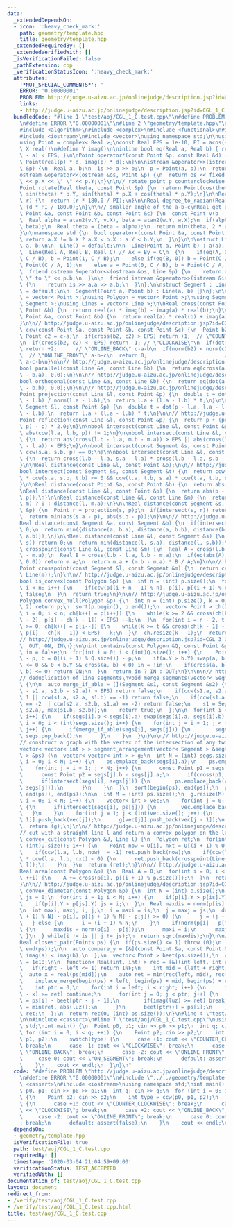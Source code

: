 ```yaml
---
data:
  _extendedDependsOn:
  - icon: ':heavy_check_mark:'
    path: geometry/template.hpp
    title: geometry/template.hpp
  _extendedRequiredBy: []
  _extendedVerifiedWith: []
  _isVerificationFailed: false
  _pathExtension: cpp
  _verificationStatusIcon: ':heavy_check_mark:'
  attributes:
    '*NOT_SPECIAL_COMMENTS*': ''
    ERROR: '0.00000001'
    PROBLEM: http://judge.u-aizu.ac.jp/onlinejudge/description.jsp?id=CGL_1_C
    links:
    - http://judge.u-aizu.ac.jp/onlinejudge/description.jsp?id=CGL_1_C
  bundledCode: "#line 1 \"test/aoj/CGL_1_C.test.cpp\"\n#define PROBLEM \"http://judge.u-aizu.ac.jp/onlinejudge/description.jsp?id=CGL_1_C\"\
    \n#define ERROR \"0.00000001\"\n#line 2 \"geometry/template.hpp\"\n#include <cmath>\n\
    #include <algorithm>\n#include <complex>\n#include <functional>\n#include <iomanip>\n\
    #include <iostream>\n#include <vector>\nusing namespace std;\n\nusing Real = double;\n\
    using Point = complex< Real >;\nconst Real EPS = 1e-10, PI = acos(-1);\n#define\
    \ X real()\n#define Y imag()\n\ninline bool eq(Real a, Real b) { return fabs(b\
    \ - a) < EPS; }\n\nPoint operator*(const Point &p, const Real &d) {\n  return\
    \ Point(real(p) * d, imag(p) * d);\n}\n\nistream &operator>>(istream &is, Point\
    \ &p) {\n  Real a, b;\n  is >> a >> b;\n  p = Point(a, b);\n  return is;\n}\n\n\
    ostream &operator<<(ostream &os, Point &p) {\n  return os << fixed << setprecision(10)\
    \ << p.X << \" \" << p.Y;\n}\n\n// rotate point p counterclockwise by theta rad\n\
    Point rotate(Real theta, const Point &p) {\n  return Point(cos(theta) * p.X -\
    \ sin(theta) * p.Y, sin(theta) * p.X + cos(theta) * p.Y);\n}\n\nReal radian_to_degree(Real\
    \ r) {\n  return (r * 180.0 / PI);\n}\n\nReal degree_to_radian(Real d) {\n  return\
    \ (d * PI / 180.0);\n}\n\n// smaller angle of the a-b-c\nReal get_angle(const\
    \ Point &a, const Point &b, const Point &c) {\n  const Point v(b - a), w(c - b);\n\
    \  Real alpha = atan2(v.Y, v.X), beta = atan2(w.Y, w.X);\n  if(alpha > beta) swap(alpha,\
    \ beta);\n  Real theta = (beta - alpha);\n  return min(theta, 2 * acos(-1) - theta);\n\
    }\n\nnamespace std {\n  bool operator<(const Point &a, const Point &b) {\n   \
    \ return a.X != b.X ? a.X < b.X : a.Y < b.Y;\n  }\n}\n\n\nstruct Line {\n  Point\
    \ a, b;\n\n  Line() = default;\n\n  Line(Point a, Point b) : a(a), b(b) {}\n\n\
    \  Line(Real A, Real B, Real C) // Ax + By = C\n  {\n    if(eq(A, 0)) a = Point(0,\
    \ C / B), b = Point(1, C / B);\n    else if(eq(B, 0)) b = Point(C / A, 0), b =\
    \ Point(C / A, 1);\n    else a = Point(0, C / B), b = Point(C / A, 0);\n  }\n\n\
    \  friend ostream &operator<<(ostream &os, Line &p) {\n    return os << p.a <<\
    \ \" to \" << p.b;\n  }\n\n  friend istream &operator>>(istream &is, Line &a)\
    \ {\n    return is >> a.a >> a.b;\n  }\n};\n\nstruct Segment : Line {\n  Segment()\
    \ = default;\n\n  Segment(Point a, Point b) : Line(a, b) {}\n};\n\nusing Points\
    \ = vector< Point >;\nusing Polygon = vector< Point >;\nusing Segments = vector<\
    \ Segment >;\nusing Lines = vector< Line >;\n\nReal cross(const Point &a, const\
    \ Point &b) {\n  return real(a) * imag(b) - imag(a) * real(b);\n}\n\nReal dot(const\
    \ Point &a, const Point &b) {\n  return real(a) * real(b) + imag(a) * imag(b);\n\
    }\n\n// http://judge.u-aizu.ac.jp/onlinejudge/description.jsp?id=CGL_1_C\nint\
    \ ccw(const Point &a, const Point &b, const Point &c) {\n  Point b2 = b-a;\n \
    \ Point c2 = c-a;\n  if(cross(b2, c2) > EPS) return +1;  // \"COUNTER_CLOCKWISE\"\
    \n  if(cross(b2, c2) < -EPS) return -1; // \"CLOCKWISE\"\n  if(dot(b2, c2) < 0)\
    \ return +2;      // \"ONLINE_BACK\" c-a-b\n  if(norm(b2) < norm(c2)) return -2;\
    \  // \"ONLINE_FRONT\" a-b-c\n  return 0;                         // \"ON_SEGMENT\"\
    \ a-c-b\n}\n\n// http://judge.u-aizu.ac.jp/onlinejudge/description.jsp?id=CGL_2_A\n\
    bool parallel(const Line &a, const Line &b) {\n  return eq(cross(a.b - a.a, b.b\
    \ - b.a), 0.0);\n}\n\n// http://judge.u-aizu.ac.jp/onlinejudge/description.jsp?id=CGL_2_A\n\
    bool orthogonal(const Line &a, const Line &b) {\n  return eq(dot(a.a - a.b, b.a\
    \ - b.b), 0.0);\n}\n\n// http://judge.u-aizu.ac.jp/onlinejudge/description.jsp?id=CGL_1_A\n\
    Point projection(const Line &l, const Point &p) {\n  double t = dot(p - l.a, l.a\
    \ - l.b) / norm(l.a - l.b);\n  return l.a + (l.a - l.b) * t;\n}\n\nPoint projection(const\
    \ Segment &l, const Point &p) {\n  double t = dot(p - l.a, l.a - l.b) / norm(l.a\
    \ - l.b);\n  return l.a + (l.a - l.b) * t;\n}\n\n// http://judge.u-aizu.ac.jp/onlinejudge/description.jsp?id=CGL_1_B\n\
    Point reflection(const Line &l, const Point &p) {\n  return p + (projection(l,\
    \ p) - p) * 2.0;\n}\n\nbool intersect(const Line &l, const Point &p) {\n  return\
    \ abs(ccw(l.a, l.b, p)) != 1;\n}\n\nbool intersect(const Line &l, const Line &m)\
    \ {\n  return abs(cross(l.b - l.a, m.b - m.a)) > EPS || abs(cross(l.b - l.a, m.b\
    \ - l.a)) < EPS;\n}\n\nbool intersect(const Segment &s, const Point &p) {\n  return\
    \ ccw(s.a, s.b, p) == 0;\n}\n\nbool intersect(const Line &l, const Segment &s)\
    \ {\n  return cross(l.b - l.a, s.a - l.a) * cross(l.b - l.a, s.b - l.a) < EPS;\n\
    }\n\nReal distance(const Line &l, const Point &p);\n\n// http://judge.u-aizu.ac.jp/onlinejudge/description.jsp?id=CGL_2_B\n\
    bool intersect(const Segment &s, const Segment &t) {\n  return ccw(s.a, s.b, t.a)\
    \ * ccw(s.a, s.b, t.b) <= 0 && ccw(t.a, t.b, s.a) * ccw(t.a, t.b, s.b) <= 0;\n\
    }\n\nReal distance(const Point &a, const Point &b) {\n  return abs(a - b);\n}\n\
    \nReal distance(const Line &l, const Point &p) {\n  return abs(p - projection(l,\
    \ p));\n}\n\nReal distance(const Line &l, const Line &m) {\n  return intersect(l,\
    \ m) ? 0 : distance(l, m.a);\n}\n\nReal distance(const Segment &s, const Point\
    \ &p) {\n  Point r = projection(s, p);\n  if(intersect(s, r)) return abs(r - p);\n\
    \  return min(abs(s.a - p), abs(s.b - p));\n}\n\n// http://judge.u-aizu.ac.jp/onlinejudge/description.jsp?id=CGL_2_D\n\
    Real distance(const Segment &a, const Segment &b) {\n  if(intersect(a, b)) return\
    \ 0;\n  return min({distance(a, b.a), distance(a, b.b), distance(b, a.a), distance(b,\
    \ a.b)});\n}\n\nReal distance(const Line &l, const Segment &s) {\n  if(intersect(l,\
    \ s)) return 0;\n  return min(distance(l, s.a), distance(l, s.b));\n}\n\nPoint\
    \ crosspoint(const Line &l, const Line &m) {\n  Real A = cross(l.b - l.a, m.b\
    \ - m.a);\n  Real B = cross(l.b - l.a, l.b - m.a);\n  if(eq(abs(A), 0.0) && eq(abs(B),\
    \ 0.0)) return m.a;\n  return m.a + (m.b - m.a) * B / A;\n}\n\n// http://judge.u-aizu.ac.jp/onlinejudge/description.jsp?id=CGL_2_C\n\
    Point crosspoint(const Segment &l, const Segment &m) {\n  return crosspoint(Line(l),\
    \ Line(m));\n}\n\n// http://judge.u-aizu.ac.jp/onlinejudge/description.jsp?id=CGL_3_B\n\
    bool is_convex(const Polygon &p) {\n  int n = (int) p.size();\n  for(int i = 0;\
    \ i < n; i++) {\n    if(ccw(p[(i + n - 1) % n], p[i], p[(i + 1) % n]) == -1) return\
    \ false;\n  }\n  return true;\n}\n\n// http://judge.u-aizu.ac.jp/onlinejudge/description.jsp?id=CGL_4_A\n\
    Polygon convex_hull(Polygon &p) {\n  int n = (int) p.size(), k = 0;\n  if(n <=\
    \ 2) return p;\n  sort(p.begin(), p.end());\n  vector< Point > ch(2 * n);\n  for(int\
    \ i = 0; i < n; ch[k++] = p[i++]) {\n    while(k >= 2 && cross(ch[k - 1] - ch[k\
    \ - 2], p[i] - ch[k - 1]) < EPS) --k;\n  }\n  for(int i = n - 2, t = k + 1; i\
    \ >= 0; ch[k++] = p[i--]) {\n    while(k >= t && cross(ch[k - 1] - ch[k - 2],\
    \ p[i] - ch[k - 1]) < EPS) --k;\n  }\n  ch.resize(k - 1);\n  return ch;\n}\n\n\
    // http://judge.u-aizu.ac.jp/onlinejudge/description.jsp?id=CGL_3_C\nenum {\n\
    \  OUT, ON, IN\n};\n\nint contains(const Polygon &Q, const Point &p) {\n  bool\
    \ in = false;\n  for(int i = 0; i < (int)Q.size(); i++) {\n    Point a = Q[i]\
    \ - p, b = Q[(i + 1) % Q.size()] - p;\n    if(a.Y > b.Y) swap(a, b);\n    if(a.Y\
    \ <= 0 && 0 < b.Y && cross(a, b) < 0) in = !in;\n    if(cross(a, b) == 0 && dot(a,\
    \ b) <= 0) return ON;\n  }\n  return in ? IN : OUT;\n}\n\n\n// http://judge.u-aizu.ac.jp/onlinejudge/description.jsp?id=1033\n\
    // deduplication of line segments\nvoid merge_segments(vector< Segment > &segs)\
    \ {\n\n  auto merge_if_able = [](Segment &s1, const Segment &s2) {\n    if(abs(cross(s1.b\
    \ - s1.a, s2.b - s2.a)) > EPS) return false;\n    if(ccw(s1.a, s2.a, s1.b) ==\
    \ 1 || ccw(s1.a, s2.a, s1.b) == -1) return false;\n    if(ccw(s1.a, s1.b, s2.a)\
    \ == -2 || ccw(s2.a, s2.b, s1.a) == -2) return false;\n    s1 = Segment(min(s1.a,\
    \ s2.a), max(s1.b, s2.b));\n    return true;\n  };\n\n  for(int i = 0; i < (int)segs.size();\
    \ i++) {\n    if(segs[i].b < segs[i].a) swap(segs[i].a, segs[i].b);\n  }\n  for(int\
    \ i = 0; i < (int)segs.size(); i++) {\n    for(int j = i + 1; j < (int)segs.size();\
    \ j++) {\n      if(merge_if_able(segs[i], segs[j])) {\n        segs[j--] = segs.back(),\
    \ segs.pop_back();\n      }\n    }\n  }\n}\n\n// http://judge.u-aizu.ac.jp/onlinejudge/description.jsp?id=1033\n\
    // construct a graph with the vertex of the intersection of any two line segments\n\
    vector< vector< int > > segment_arrangement(vector< Segment > &segs, vector< Point\
    \ > &ps) {\n  vector< vector< int > > g;\n  int N = (int) segs.size();\n  for(int\
    \ i = 0; i < N; i++) {\n    ps.emplace_back(segs[i].a);\n    ps.emplace_back(segs[i].b);\n\
    \    for(int j = i + 1; j < N; j++) {\n      const Point p1 = segs[i].b - segs[i].a;\n\
    \      const Point p2 = segs[j].b - segs[j].a;\n      if(cross(p1, p2) == 0) continue;\n\
    \      if(intersect(segs[i], segs[j])) {\n        ps.emplace_back(crosspoint(segs[i],\
    \ segs[j]));\n      }\n    }\n  }\n  sort(begin(ps), end(ps));\n  ps.erase(unique(begin(ps),\
    \ end(ps)), end(ps));\n\n  int M = (int) ps.size();\n  g.resize(M);\n  for(int\
    \ i = 0; i < N; i++) {\n    vector< int > vec;\n    for(int j = 0; j < M; j++)\
    \ {\n      if(intersect(segs[i], ps[j])) {\n        vec.emplace_back(j);\n   \
    \   }\n    }\n    for(int j = 1; j < (int)vec.size(); j++) {\n      g[vec[j -\
    \ 1]].push_back(vec[j]);\n      g[vec[j]].push_back(vec[j - 1]);\n    }\n  }\n\
    \  return (g);\n}\n\n// http://judge.u-aizu.ac.jp/onlinejudge/description.jsp?id=CGL_4_C\n\
    // cut with a straight line l and return a convex polygon on the left\nPolygon\
    \ convex_cut(const Polygon &U, Line l) {\n  Polygon ret;\n  for(int i = 0; i <\
    \ (int)U.size(); i++) {\n    Point now = U[i], nxt = U[(i + 1) % U.size()];\n\
    \    if(ccw(l.a, l.b, now) != -1) ret.push_back(now);\n    if(ccw(l.a, l.b, now)\
    \ * ccw(l.a, l.b, nxt) < 0) {\n      ret.push_back(crosspoint(Line(now, nxt),\
    \ l));\n    }\n  }\n  return (ret);\n}\n\n// http://judge.u-aizu.ac.jp/onlinejudge/description.jsp?id=CGL_3_A\n\
    Real area(const Polygon &p) {\n  Real A = 0;\n  for(int i = 0; i < (int)p.size();\
    \ ++i) {\n    A += cross(p[i], p[(i + 1) % p.size()]);\n  }\n  return A * 0.5;\n\
    }\n\n// http://judge.u-aizu.ac.jp/onlinejudge/description.jsp?id=CGL_4_B\nReal\
    \ convex_diameter(const Polygon &p) {\n  int N = (int) p.size();\n  int is = 0,\
    \ js = 0;\n  for(int i = 1; i < N; i++) {\n    if(p[i].Y > p[is].Y) is = i;\n\
    \    if(p[i].Y < p[js].Y) js = i;\n  }\n  Real maxdis = norm(p[is] - p[js]);\n\
    \n  int maxi, maxj, i, j;\n  i = maxi = is;\n  j = maxj = js;\n  do {\n    if(cross(p[(i\
    \ + 1) % N] - p[i], p[(j + 1) % N] - p[j]) >= 0) {\n      j = (j + 1) % N;\n \
    \   } else {\n      i = (i + 1) % N;\n    }\n    if(norm(p[i] - p[j]) > maxdis)\
    \ {\n      maxdis = norm(p[i] - p[j]);\n      maxi = i;\n      maxj = j;\n   \
    \ }\n  } while(i != is || j != js);\n  return sqrt(maxdis);\n}\n\n// http://judge.u-aizu.ac.jp/onlinejudge/description.jsp?id=CGL_5_A\n\
    Real closest_pair(Points ps) {\n  if(ps.size() <= 1) throw (0);\n  sort(begin(ps),\
    \ end(ps));\n\n  auto compare_y = [&](const Point &a, const Point &b) {\n    return\
    \ imag(a) < imag(b);\n  };\n  vector< Point > beet(ps.size());\n  const Real INF\
    \ = 1e18;\n\n  function< Real(int, int) > rec = [&](int left, int right) {\n \
    \   if(right - left <= 1) return INF;\n    int mid = (left + right) >> 1;\n  \
    \  auto x = real(ps[mid]);\n    auto ret = min(rec(left, mid), rec(mid, right));\n\
    \    inplace_merge(begin(ps) + left, begin(ps) + mid, begin(ps) + right, compare_y);\n\
    \    int ptr = 0;\n    for(int i = left; i < right; i++) {\n      if(abs(real(ps[i])\
    \ - x) >= ret) continue;\n      for(int j = 0; j < ptr; j++) {\n        auto luz\
    \ = ps[i] - beet[ptr - j - 1];\n        if(imag(luz) >= ret) break;\n        ret\
    \ = min(ret, abs(luz));\n      }\n      beet[ptr++] = ps[i];\n    }\n    return\
    \ ret;\n  };\n  return rec(0, (int) ps.size());\n}\n#line 4 \"test/aoj/CGL_1_C.test.cpp\"\
    \n\n#include <cassert>\n#line 7 \"test/aoj/CGL_1_C.test.cpp\"\nusing namespace\
    \ std;\nint main() {\n  Point p0, p1; cin >> p0 >> p1;\n  int q; cin >> q;\n \
    \ for (int i = 0; i < q; ++i) {\n    Point p2; cin >> p2;\n    int type = ccw(p0,\
    \ p1, p2);\n    switch(type) {\n      case +1: cout << \"COUNTER_CLOCKWISE\";\
    \ break;\n      case -1: cout << \"CLOCKWISE\"; break;\n      case +2: cout <<\
    \ \"ONLINE_BACK\"; break;\n      case -2: cout << \"ONLINE_FRONT\"; break;\n \
    \     case 0: cout << \"ON_SEGMENT\"; break;\n      default: assert(false);\n\
    \    }\n    cout << endl;\n  }\n}\n"
  code: "#define PROBLEM \"http://judge.u-aizu.ac.jp/onlinejudge/description.jsp?id=CGL_1_C\"\
    \n#define ERROR \"0.00000001\"\n#include \"../../geometry/template.hpp\"\n\n#include\
    \ <cassert>\n#include <iostream>\nusing namespace std;\nint main() {\n  Point\
    \ p0, p1; cin >> p0 >> p1;\n  int q; cin >> q;\n  for (int i = 0; i < q; ++i)\
    \ {\n    Point p2; cin >> p2;\n    int type = ccw(p0, p1, p2);\n    switch(type)\
    \ {\n      case +1: cout << \"COUNTER_CLOCKWISE\"; break;\n      case -1: cout\
    \ << \"CLOCKWISE\"; break;\n      case +2: cout << \"ONLINE_BACK\"; break;\n \
    \     case -2: cout << \"ONLINE_FRONT\"; break;\n      case 0: cout << \"ON_SEGMENT\"\
    ; break;\n      default: assert(false);\n    }\n    cout << endl;\n  }\n}"
  dependsOn:
  - geometry/template.hpp
  isVerificationFile: true
  path: test/aoj/CGL_1_C.test.cpp
  requiredBy: []
  timestamp: '2020-03-04 21:04:59+09:00'
  verificationStatus: TEST_ACCEPTED
  verifiedWith: []
documentation_of: test/aoj/CGL_1_C.test.cpp
layout: document
redirect_from:
- /verify/test/aoj/CGL_1_C.test.cpp
- /verify/test/aoj/CGL_1_C.test.cpp.html
title: test/aoj/CGL_1_C.test.cpp
---
```

